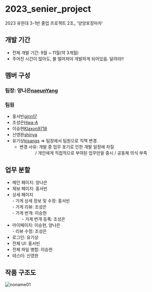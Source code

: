 # 2023_senier_project
2023 유한대 3-1반 졸업 프로젝트 2조_ '양양포장마차'

## 개발 기간
- 전체 개발 기간: 9월 ~ 11월(약 3개월)
- 주어진 시간이 많아도, 불 떨어져야 개발하게 되어있음. 달려라!!

## 멤버 구성
### 팀장: 양나은[naeunYang](https://github.com/naeunYang)
### 팀원
- 홍서빈[girin17](https://github.com/girin17)
- 조성은[Hwa-A](https://github.com/Hwa-A)
- 이승현[Klaxon9718](https://github.com/Klaxon9718)
- 신영완[shinya](https://github.com/shinyagitst)
- 유기상[kisangs](https://github.com/kisangs) => 팀장에서 팀원으로 직책 변경.<br>
    - 변경 사유: 개발 중 업무 포기로 인한 개발 일정에 차질<br>
  &nbsp;&nbsp;&nbsp;&nbsp;&nbsp;&nbsp;&nbsp;&nbsp;&nbsp;&nbsp;&nbsp;&nbsp; / 개인에게 직접적으로 부여된 업무만을 중시 / 공동체 의식 부족
    
## 업무 분할
  - 메인 페이지: 양나은
  - 제보 페이지: 홍서빈
  - 상세 페이지<br>
        - 가게 상세 정보 및 수정: 홍서빈<br>
        - 가게 리뷰: 조성은<br>
        - 가게 번개: 이승현<br>
        &nbsp;&nbsp;&nbsp;&nbsp;&nbsp;&nbsp;&nbsp; - 가게 번개 등록: 조성은
  - 마이페이지: 이승현, 양나은<br>
        - 리뷰 수정: 조성은
  - 로그인: 유기상
  - 전체 UI: 홍서빈
  - 전체 파일 병합: 이승현
  - 테스터: 신영완

## 작품 구조도
![noname01](https://github.com/Hwa-A/YangYangPojangMacha_2023/assets/100755682/a479ef21-f8f0-405a-b3bf-55c3051ef51a)

